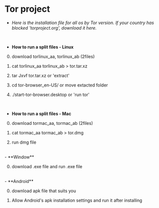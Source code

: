 # Tor project

- *Here is the installation file for all os by Tor version. If your country has blocked 'torproject.org', download it here.*
<br>

- **How to run a split files - Linux**

0. download torlinux_aa, torlinux_ab (2files)

1. cat torlinux_aa torlinux_ab > tor.tar.xz

2. tar Jxvf tor.tar.xz or 'extract'

3. cd tor-browser_en-US/ or move extacted folder

4. ./start-tor-browser.desktop or 'run tor'

<br>

- **How to run a split files - Mac**

0. download tormac_aa, tormac_ab (2files)

1. cat tormac_aa tormac_ab > tor.dmg

2. run dmg file

<br>
- **Window**

0. download .exe file and run .exe file

<br>
- **Android**

0. download apk file that suits you

1. Allow Android's apk installation settings and run it after installing
